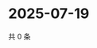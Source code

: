 # 2025-07-19

共 0 条

<!-- BEGIN ZHIHUQUESTIONS -->
<!-- 最后更新时间 Sat Jul 19 2025 08:58:03 GMT+0800 (China Standard Time) -->

<!-- END ZHIHUQUESTIONS -->
